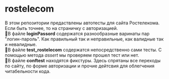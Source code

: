 # rostelecom
В этом репозитории предаствлены автотесты для сайта Ростелекома. Если быть точнее, то на страничку с авторизацией. <Br>:green_book:В файле **loginPassord** содержатся разнообразные варинаты пар "логин-пароль". Как правильный так и неправильные, как валидные так и невалидные. <Br>:orange_book:В файле **test_rostelecom** содержатся непосредственно сами тесты. С помощью метода *assert* мы проверяем прошел тест или нет. <Br>:blue_book:В файле **conftest** находятся фикстуры. Здесь спрятаны все переходы по сайту, по форме авторизации и прочие дейтсвия для облегчения читабельности кода.
